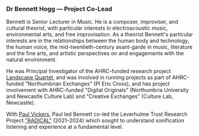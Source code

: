 <a name="bh"></a>

### Dr Bennett Hogg — Project Co-Lead

Bennett is Senior Lecturer in Music. He is a composer, improviser, and cultural theorist, with particular interests in electroacoustic music, environmental arts, and free improvisation. As a theorist Bennett's particular interests are in the relationships between the human body and technology, the human voice, the mid-twentieth-century avant-garde in music, literature and the fine arts, and artistic perspectives on and engagements with the natural environment.

He was Principal Investigator of the AHRC-funded research project [Landscape Quartet](http://landscapequartet.org/), and was involved in running projects as part of AHRC-funded "Northumbrian Exchanges" (PI Eric Cross), and has project involvement with AHRC-funded "Digital Originals" (Northumbria University and Newcastle Culture Lab) and "Creative Exchanges" (Culture Lab, Newcastle).

With [Paul Vickers](#pv), Paul led Bennett co-led the Leverhulme Trust Research Project ["RADICAL"](https://projectradical.github.io) (2021–2024) which sought to understand sonification listening and experience at a fundamental level.
